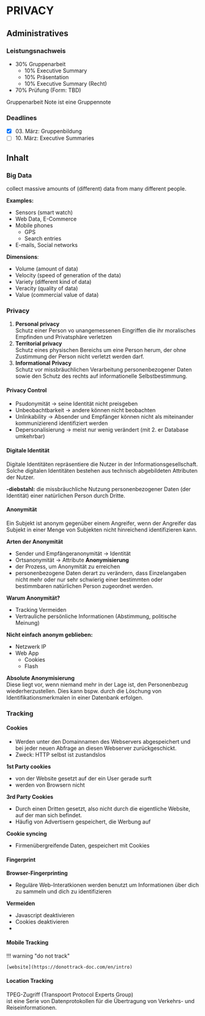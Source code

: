 # PRIVACY

## Administratives

### Leistungsnachweis

-   30% Gruppenarbeit
    -   10% Executive Summary
    -   10% Präsentation
    -   10% Executive Summary (Recht)
-   70% Prüfung (Form: TBD)

Gruppenarbeit Note ist eine Gruppennote

### Deadlines

-   [x] 03\. März: Gruppenbildung
-   [ ] 10\. März: Executive Summaries

## Inhalt

### Big Data

collect massive amounts of (different) data from many different people.

**Examples:**

-   Sensors (smart watch)
-   Web Data, E-Commerce
-   Mobile phones
    -   GPS
    -   Search entries
-   E-mails, Social networks

**Dimensions**:

-   Volume (amount of data)
-   Velocity (speed of generation of the data)
-   Variety (different kind of data)
-   Veracity (quality of data)
-   Value (commercial value of data)

### Privacy

1. **Personal privacy**  
   Schutz einer Person vo unangemessenen Eingriffen die ihr moralisches Empfinden und Privatsphäre verletzen
2. **Territorial privacy**  
   Schutz eines physischen Bereichs um eine Person herum, der ohne Zustimmung der Person nicht verletzt werden darf.
3. **Informational Privacy**  
   Schutz vor missbräuchlichen Verarbeitung personenbezogener Daten sowie den Schutz des rechts auf informationelle Selbstbestimmung.

#### Privacy Control

-   Psudonymität -> seine Identität nicht preisgeben
-   Unbeobachtbarkeit -> andere können nicht beobachten
-   Unlinkability -> Absender und Empfänger können nicht als miteinander kommunizierend identifiziert werden
-   Depersonalisierung -> meist nur wenig verändert (mit 2. er Database umkehrbar)

#### Digitale Identität

Digitale Identitäten repräsentiere die Nutzer in der Informationsgesellschaft. Solche digitalen Identitäten bestehen aus technisch abgebildeten Attributen der Nutzer.

**-diebstahl:** die missbräuchliche Nutzung personenbezogener Daten (der Identität) einer natürlichen Person durch Dritte.

#### Anonymität

Ein Subjekt ist anonym gegenüber einem Angreifer, wenn der Angreifer das Subjekt in einer Menge von Subjekten nicht hinreichend identifizieren kann.

**Arten der Anonymität**

-   Sender und Empfängeranonymität -> Identität
-   Ortsanonymität -> Attribute
    **Anonymisierung**
-   der Prozess, um Anonymität zu erreichen
-   personenbezogene Daten derart zu verändern, dass Einzelangaben nicht mehr oder nur sehr schwierig einer bestimmten oder bestimmbaren natürlichen Person zugeordnet werden.

**Warum Anonymität?**

-   Tracking Vermeiden
-   Vertrauliche persönliche Informationen (Abstimmung, politische Meinung)

**Nicht einfach anonym geblieben:**

-   Netzwerk IP
-   Web App
    -   Cookies
    -   Flash

**Absolute Anonymisierung**  
Diese liegt vor, wenn niemand mehr in der Lage ist, den Personenbezug wiederherzustellen. Dies kann bspw. durch die Löschung von Identifikationsmerkmalen in einer Datenbank erfolgen.

### Tracking

#### Cookies

-   Werden unter den Domainnamen des Webservers abgespeichert und bei jeder neuen Abfrage an diesen Webserver zurückgeschickt.
-   Zweck: HTTP selbst ist zustandslos

**1st Party cookies**

-   von der Website gesetzt auf der ein User gerade surft
-   werden von Browsern nicht

**3rd Party Cookies**

-   Durch einen Dritten gesetzt, also nicht durch die eigentliche Website, auf der man sich befindet.
-   Häufig von Advertisern gespeichert, die Werbung auf

**Cookie syncing**

-   Firmenübergreifende Daten, gespeichert mit Cookies

#### Fingerprint

**Browser-Fingerprinting**

-   Reguläre Web-Interatkionen werden benutzt um Informationen über dich zu sammeln und dich zu identifizieren

**Vermeiden**

-   Javascript deaktivieren
-   Cookies deaktivieren
-

#### Mobile Tracking

!!! warning "do not track"

    [website](https://donottrack-doc.com/en/intro)

#### Location Tracking

TPEG-Zugriff (Transpoort Protocol Experts Group)  
ist eine Serie von Datenprotokollen für die Übertragung von Verkehrs- und Reiseinformationen.
